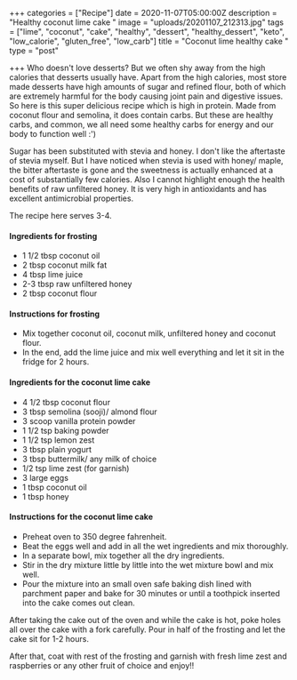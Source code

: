 +++
categories = ["Recipe"]
date = 2020-11-07T05:00:00Z
description = "Healthy coconut lime cake "
image = "uploads/20201107_212313.jpg"
tags = ["lime", "coconut", "cake", "healthy", "dessert", "healthy_dessert", "keto", "low_calorie", "gluten_free", "low_carb"]
title = "Coconut lime healthy cake "
type = "post"

+++
Who doesn't love desserts? But we often shy away from the high calories that desserts usually have. Apart from the high calories, most store made desserts have high amounts of sugar and refined flour, both of which are extremely harmful for the body causing joint pain and digestive issues. So here is this super delicious recipe which is high in protein. Made from coconut flour and semolina, it does contain carbs. But these are healthy carbs, and common, we all need some healthy carbs for energy and our body to function well :') 

Sugar has been substituted with stevia and honey. I don't like the aftertaste of stevia myself. But I have noticed when stevia is used with honey/ maple, the bitter aftertaste is gone and the sweetness is actually enhanced at a cost of substantially few calories. Also I cannot highlight enough the health benefits of raw unfiltered honey. It is very high in antioxidants and has excellent antimicrobial properties. 

The recipe here serves 3-4.

#### Ingredients for frosting

* 1 1/2 tbsp coconut oil
* 2 tbsp coconut milk fat
* 4 tbsp lime juice
* 2-3 tbsp raw unfiltered honey
* 2 tbsp coconut flour

#### Instructions for frosting

* Mix together coconut oil, coconut milk, unfiltered honey and coconut flour. 
* In the end, add the lime juice and mix well everything and let it sit in the fridge for 2 hours.

#### Ingredients for the coconut lime cake

* 4 1/2 tbsp coconut flour
* 3 tbsp semolina (sooji)/ almond flour
* 3 scoop vanilla protein powder
* 1 1/2 tsp baking powder
* 1 1/2 tsp lemon zest
* 3 tbsp plain yogurt
* 3 tbsp buttermilk/ any milk of choice
* 1/2 tsp lime zest (for garnish)
* 3 large eggs
* 1 tbsp coconut oil
* 1 tbsp honey

#### Instructions for the coconut lime cake

* Preheat oven to 350 degree fahrenheit.
* Beat the eggs well and add in all the wet ingredients and mix thoroughly.
* In a separate bowl, mix together all the dry ingredients.
* Stir in the dry mixture little by little into the wet mixture bowl and mix well.
* Pour the mixture into an small oven safe baking dish lined with parchment paper and bake for 30 minutes or until a toothpick inserted into the cake comes out clean.

After taking the cake out of the oven and while the cake is hot, poke holes all over the cake with a fork carefully. Pour in half of the frosting and let the cake sit for 1-2 hours. 

After that, coat with rest of the frosting and garnish with fresh lime zest and raspberries or any other fruit of choice and enjoy!!